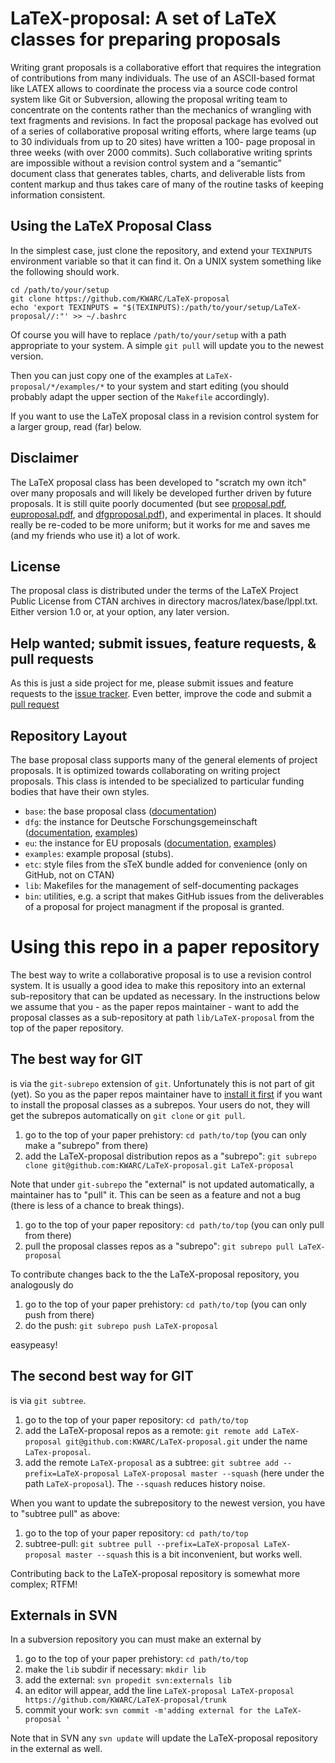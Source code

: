 # LaTeX-proposal:  A set of LaTeX classes for preparing proposals

Writing grant proposals is a collaborative effort that requires the integration of
contributions from many individuals. The use of an ASCII-based format like LATEX allows to
coordinate the process via a source code control system like Git or Subversion, allowing
the proposal writing team to concentrate on the contents rather than the mechanics of
wrangling with text fragments and revisions. In fact the proposal package has evolved out
of a series of collaborative proposal writing efforts, where large teams (up to 30
individuals from up to 20 sites) have written a 100- page proposal in three weeks (with
over 2000 commits). Such collaborative writing sprints are impossible without a revision
control system and a “semantic” document class that generates tables, charts, and
deliverable lists from content markup and thus takes care of many of the routine tasks of
keeping information consistent.

## Using the LaTeX Proposal Class

In the simplest case, just clone the repository, and extend your  ```TEXINPUTS```
environment variable so that it can find it. On a UNIX system something like the following
should work. 
```
cd /path/to/your/setup
git clone https://github.com/KWARC/LaTeX-proposal
echo 'export TEXINPUTS = "$(TEXINPUTS):/path/to/your/setup/LaTeX-proposal//:"' >> ~/.bashrc
```
Of course you will have to replace ```/path/to/your/setup``` with a path appropriate to
your system. A simple ```git pull``` will update you to the newest version.

Then you can just copy one of the examples at ```LaTeX-proposal/*/examples/*``` to your
system and start editing (you should probably adapt the upper section of the
```Makefile``` accordingly).

If you want to use the LaTeX proposal class in a revision control system for a larger
group, read (far) below.

## Disclaimer

The LaTeX proposal class has been developed to "scratch my own itch" over many proposals
and will likely be developed further driven by future proposals. It is still quite poorly
documented (but see [proposal.pdf](base/proposal.pdf),
[euproposal.pdf](eu/euproposal.pdf), and [dfgproposal.pdf](dfg/dfgproposal.pdf)), and
experimental in places. It should really be re-coded to be more uniform; but it works for
me and saves me (and my friends who use it) a lot of work.

## License

The proposal class is distributed under the terms of the LaTeX Project Public License from
CTAN archives in directory macros/latex/base/lppl.txt. Either version 1.0 or, at your
option, any later version.

## Help wanted; submit issues, feature requests, & pull requests

As this is just a side project for me, please submit issues and feature requests to the
[issue tracker](issues). Even better, improve the code and submit a
[pull request](https://help.github.com/articles/about-pull-requests/)

## Repository Layout

The base proposal class supports many of the general elements of project proposals. It is
optimized towards collaborating on writing project proposals. This class is intended to be
specialized to particular funding bodies that have their own styles.

* ```base```: the base proposal class ([documentation](https://github.com/KWARC/LaTeX-proposal/tree/master/base/proposal.pdf))
* ```dfg```: the instance for Deutsche Forschungsgemeinschaft ([documentation](https://github.com/KWARC/LaTeX-proposal/tree/master/dfg/dfgproposal.pdf), [examples](https://github.com/KWARC/LaTeX-proposal/tree/master/examples/dfg))
* ```eu```: the instance for EU proposals ([documentation](https://github.com/KWARC/LaTeX-proposal/tree/master/eu/euproposal.pdf), [examples](https://github.com/KWARC/LaTeX-proposal/tree/master/examples/eu))
* ```examples```: example proposal (stubs). 
* ```etc```: style files from the sTeX bundle added for convenience (only on GitHub, not on CTAN)
* ```lib```: Makefiles for the management of self-documenting packages
* ```bin```: utilities, e.g. a script that makes GitHub issues from the deliverables of a proposal for project managment if the proposal is granted. 


# Using this repo in a paper repository

The best way to write a collaborative proposal is to use a revision control system. It is
usually a good idea to make this repository into an external sub-repository that can be
updated as necessary. In the instructions below we assume that you - as the paper repos
maintainer - want to add the proposal classes as a sub-repository at path
```lib/LaTeX-proposal``` from the top of the paper repository.

## The best way for GIT

is via the ```git-subrepo``` extension of ```git```. Unfortunately this is not part of git
(yet). So you as the paper repos maintainer have to
[install it first](https://github.com/git-commands/git-subrepo#readme) if you want to
install the proposal classes as a subrepos. Your users do not, they will get the subrepos
automatically on ```git clone``` or ```git pull```.

1. go to the top of your paper prehistory: ```cd path/to/top``` (you can only make a
  "subrepo" from there) 
2. add the LaTeX-proposal distribution repos as a "subrepo": ```git subrepo clone git@github.com:KWARC/LaTeX-proposal.git LaTeX-proposal```

Note that under ```git-subrepo``` the "external" is not updated automatically, a
maintainer has to "pull" it. This can be seen as a feature and not a bug (there is less of
a chance to break things).

1. go to the top of your paper repository: ```cd path/to/top``` (you can only pull from there)
2. pull the proposal classes repos as a "subrepo": ```git subrepo pull LaTeX-proposal```

To contribute changes back to the the LaTeX-proposal  repository, you analogously do 

1. go to the top of your paper prehistory: ```cd path/to/top``` (you can only push from there)
2. do the push: ```git subrepo push LaTeX-proposal```

easypeasy!

## The second best way for GIT
is via ```git subtree```. 

1. go to the top of your paper repository: ```cd path/to/top```
2. add the LaTeX-proposal  repos as a remote: ```git remote add LaTeX-proposal
    git@github.com:KWARC/LaTeX-proposal.git``` under the name ```LaTex-proposal```.
3. add the remote ```LaTeX-proposal```  as a subtree: ```git subtree add --prefix=LaTeX-proposal LaTeX-proposal master --squash```
  (here under the path ```LaTeX-proposal```). The ```--squash``` reduces history noise. 

When you want to update the subrepository to the newest version, you have to "subtree
pull" as above: 

1. go to the top of your paper repository: ```cd path/to/top```
2. subtree-pull: ```git subtree pull --prefix=LaTeX-proposal LaTeX-proposal master --squash```
  this is a bit inconvenient, but works well.

Contributing back to the LaTeX-proposal  repository is somewhat more complex; RTFM!

## Externals in SVN
In a subversion repository you can must make an external by

1. go to the top of your paper prehistory: ```cd path/to/top```
2. make the ```lib``` subdir if necessary: ```mkdir lib```
3. add the external: ```svn propedit svn:externals lib```
4. an editor will appear, add the line ```LaTeX-proposal LaTeX-proposal https://github.com/KWARC/LaTeX-proposal/trunk```
5. commit your work: ```svn commit -m'adding external for the LaTeX-proposal '```

Note that in SVN any ```svn update``` will update the LaTeX-proposal repository in the
external as well.

